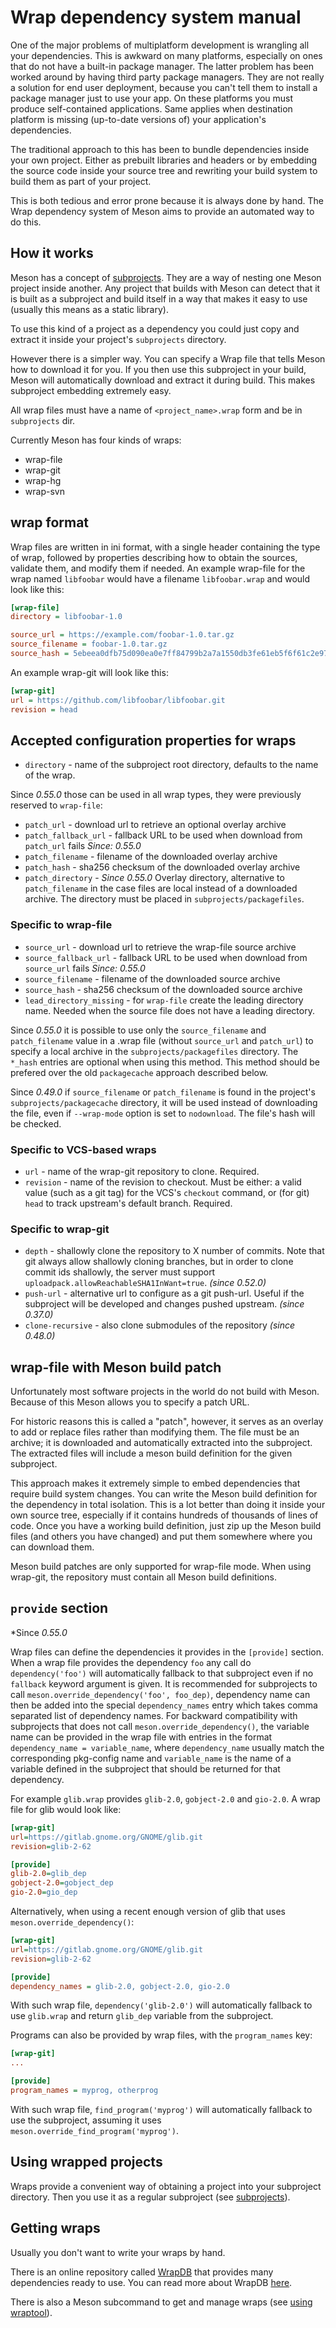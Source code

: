 # Wrap dependency system manual

One of the major problems of multiplatform development is wrangling
all your dependencies. This is awkward on many platforms, especially
on ones that do not have a built-in package manager. The latter problem
has been worked around by having third party package managers. They
are not really a solution for end user deployment, because you can't
tell them to install a package manager just to use your app. On these
platforms you must produce self-contained applications. Same applies
when destination platform is missing (up-to-date versions of) your
application's dependencies.

The traditional approach to this has been to bundle dependencies
inside your own project. Either as prebuilt libraries and headers or
by embedding the source code inside your source tree and rewriting
your build system to build them as part of your project.

This is both tedious and error prone because it is always done by
hand. The Wrap dependency system of Meson aims to provide an automated
way to do this.

## How it works

Meson has a concept of [subprojects](Subprojects.md). They are a way
of nesting one Meson project inside another. Any project that builds
with Meson can detect that it is built as a subproject and build
itself in a way that makes it easy to use (usually this means as a
static library).

To use this kind of a project as a dependency you could just copy and
extract it inside your project's `subprojects` directory.

However there is a simpler way. You can specify a Wrap file that tells Meson
how to download it for you. If you then use this subproject in your build,
Meson will automatically download and extract it during build. This makes
subproject embedding extremely easy.

All wrap files must have a name of `<project_name>.wrap` form and be in `subprojects` dir.

Currently Meson has four kinds of wraps:
- wrap-file
- wrap-git
- wrap-hg
- wrap-svn

## wrap format

Wrap files are written in ini format, with a single header containing the type
of wrap, followed by properties describing how to obtain the sources, validate
them, and modify them if needed. An example wrap-file for the wrap named
`libfoobar` would have a filename `libfoobar.wrap` and would look like this:

```ini
[wrap-file]
directory = libfoobar-1.0

source_url = https://example.com/foobar-1.0.tar.gz
source_filename = foobar-1.0.tar.gz
source_hash = 5ebeea0dfb75d090ea0e7ff84799b2a7a1550db3fe61eb5f6f61c2e971e57663
```

An example wrap-git will look like this:

```ini
[wrap-git]
url = https://github.com/libfoobar/libfoobar.git
revision = head
```

## Accepted configuration properties for wraps
- `directory` - name of the subproject root directory, defaults to the name of the wrap.

Since *0.55.0* those can be used in all wrap types, they were previously reserved to `wrap-file`:

- `patch_url` - download url to retrieve an optional overlay archive
- `patch_fallback_url` - fallback URL to be used when download from `patch_url` fails *Since: 0.55.0*
- `patch_filename` - filename of the downloaded overlay archive
- `patch_hash` - sha256 checksum of the downloaded overlay archive
- `patch_directory` - *Since 0.55.0* Overlay directory, alternative to `patch_filename` in the case
  files are local instead of a downloaded archive. The directory must be placed in
  `subprojects/packagefiles`.

### Specific to wrap-file
- `source_url` - download url to retrieve the wrap-file source archive
- `source_fallback_url` - fallback URL to be used when download from `source_url` fails *Since: 0.55.0*
- `source_filename` - filename of the downloaded source archive
- `source_hash` - sha256 checksum of the downloaded source archive
- `lead_directory_missing` - for `wrap-file` create the leading
  directory name. Needed when the source file does not have a leading
  directory.

Since *0.55.0* it is possible to use only the `source_filename` and
`patch_filename` value in a .wrap file (without `source_url` and `patch_url`) to
specify a local archive in the `subprojects/packagefiles` directory. The `*_hash`
entries are optional when using this method. This method should be prefered over
the old `packagecache` approach described below.

Since *0.49.0* if `source_filename` or `patch_filename` is found in the
project's `subprojects/packagecache` directory, it will be used instead
of downloading the file, even if `--wrap-mode` option is set to
`nodownload`. The file's hash will be checked.

### Specific to VCS-based wraps
- `url` - name of the wrap-git repository to clone. Required.
- `revision` - name of the revision to checkout. Must be either: a
  valid value (such as a git tag) for the VCS's `checkout` command, or
  (for git) `head` to track upstream's default branch. Required.

### Specific to wrap-git
- `depth` - shallowly clone the repository to X number of commits. Note
  that git always allow shallowly cloning branches, but in order to
  clone commit ids shallowly, the server must support
  `uploadpack.allowReachableSHA1InWant=true`.  *(since 0.52.0)*
- `push-url` - alternative url to configure as a git push-url. Useful if
  the subproject will be developed and changes pushed upstream.
  *(since 0.37.0)*
- `clone-recursive` - also clone submodules of the repository
  *(since 0.48.0)*

## wrap-file with Meson build patch

Unfortunately most software projects in the world do not build with
Meson. Because of this Meson allows you to specify a patch URL.

For historic reasons this is called a "patch", however, it serves as an
overlay to add or replace files rather than modifying them. The file
must be an archive; it is downloaded and automatically extracted into
the subproject. The extracted files will include a meson build
definition for the given subproject.

This approach makes it extremely simple to embed dependencies that
require build system changes. You can write the Meson build definition
for the dependency in total isolation. This is a lot better than doing
it inside your own source tree, especially if it contains hundreds of
thousands of lines of code. Once you have a working build definition,
just zip up the Meson build files (and others you have changed) and
put them somewhere where you can download them.

Meson build patches are only supported for wrap-file mode. When using
wrap-git, the repository must contain all Meson build definitions.

## `provide` section

*Since *0.55.0*

Wrap files can define the dependencies it provides in the `[provide]` section.
When a wrap file provides the dependency `foo` any call do `dependency('foo')`
will automatically fallback to that subproject even if no `fallback` keyword
argument is given. It is recommended for subprojects to call
`meson.override_dependency('foo', foo_dep)`, dependency name can then be added into
the special `dependency_names` entry which takes comma separated list of dependency
names. For backward compatibility with subprojects that does not call
`meson.override_dependency()`, the variable name can be provided in the wrap file
with entries in the format `dependency_name = variable_name`,
where `dependency_name` usually match the corresponding pkg-config name and
`variable_name` is the name of a variable defined in the subproject that should
be returned for that dependency.

For example `glib.wrap` provides `glib-2.0`, `gobject-2.0` and `gio-2.0`. A wrap
file for glib would look like:
```ini
[wrap-git]
url=https://gitlab.gnome.org/GNOME/glib.git
revision=glib-2-62

[provide]
glib-2.0=glib_dep
gobject-2.0=gobject_dep
gio-2.0=gio_dep
```

Alternatively, when using a recent enough version of glib that uses
`meson.override_dependency()`:
```ini
[wrap-git]
url=https://gitlab.gnome.org/GNOME/glib.git
revision=glib-2-62

[provide]
dependency_names = glib-2.0, gobject-2.0, gio-2.0
```

With such wrap file, `dependency('glib-2.0')` will automatically fallback to use
`glib.wrap` and return `glib_dep` variable from the subproject.

Programs can also be provided by wrap files, with the `program_names` key:
```ini
[wrap-git]
...

[provide]
program_names = myprog, otherprog
```

With such wrap file, `find_program('myprog')` will automatically fallback to use
the subproject, assuming it uses `meson.override_find_program('myprog')`.

## Using wrapped projects

Wraps provide a convenient way of obtaining a project into your subproject directory.
Then you use it as a regular subproject (see [subprojects](Subprojects.md)).

## Getting wraps

Usually you don't want to write your wraps by hand.

There is an online repository called [WrapDB](https://wrapdb.mesonbuild.com) that provides
many dependencies ready to use. You can read more about WrapDB [here](Using-the-WrapDB.md).

There is also a Meson subcommand to get and manage wraps (see [using wraptool](Using-wraptool.md)).
